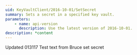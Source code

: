 ```yaml
---
uid: KeyVaultClient/2016-10-01/SetSecret
summary: Sets a secret in a specified key vault.
parameters:
    - name: api-version
      description: Use the latest version of 2016-10-01.
description: *content
---
```


Updated 013117 Test text from Bruce set secret

